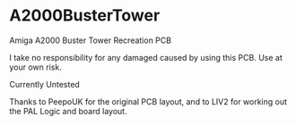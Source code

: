 # A2000BusterTower
 Amiga A2000 Buster Tower Recreation PCB

 I take no responsibility for any damaged caused by using this PCB. Use at your own risk.

 Currently Untested

 Thanks to PeepoUK for the original PCB layout,
 and to LIV2 for working out the PAL Logic and board layout.
